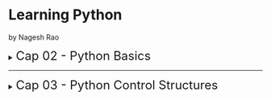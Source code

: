 # Learning Python
by Nagesh Rao

<details><summary>
<font size=5> Cap 02 - Python Basics </font>
</summary>

<br />

Goals:
 - [x] Understand how statements make up a Python script
 - [x] Work with the basic data types of Python and operate upon them
 - [x] Understand how to use variables in Python and differentiate between references and objetcs
 - [x] Take input from the user and generate formated output

### 2.1 - Statements and Lines
> **statement** = A unit logical instruction to the interpreter

> **program** = A integral collection of statements

> **line** = sequence of chars ended by newline character

<br />

By default, python uses one line per statement, but with the `;` it's possible to separate more than one statement in a single line.

```python
print('ola') ; print('oi')

>>> ola
>>> oi
```


It's also possible make multiple line statements by using the operator `\`

```python
print('This \
is a \
multiple line \
statement')

>>> This is a multiple line statement
```
### 2.2 - Comments
<br />

### 2.3 - Basic Data Types
> Python does not require a variable to be declared as a specific type before use. All data is considered as objects (classes) which will be seen in most depth in chapter 12.

<br />

The objects in python can be on of theses specific types:
1. Integers (`int`)
1. Real numbers (`float`)
1. Comples numbers (`complex`)
1. Strings (`str`)
1. Boolean (`bool`)

More info in chapter 20. Here the author give A LOT of operations in every type above. 

### 2.4 - Identifiers (the name of things)
For variables names:
- alphabets, digits and underscores
- first digit not a number
- underscore in first digit has a special meaning (more on this later)
- cannot be the same of a keyword

Some good practices in creation of identifiers names ('first' means 'first word'):
- variables names: `first_second`
- class names: `FirstSecond`
- constant names: `FIRST_SECOND`
- rest: same of variables

### 2.5 - Keywords
Special words understood by Python.

Some Examples

|  |  |  |  |
|---------|---------|---------|---------|
|and     |else         | in        |   return      |
|as     |     except    |  is       |    True     |
|assert     | False        |  lambda        |  try       |
|break     |   finally      |  None       |  while       |
|class     |  for       |    nonlocal     |   with      |
|continue     | from        |   not      |   yield      |
|def     |  global       |   or      |         |
|del     |   if      |   pass      |         |
|elif     |   import      |  raise       |         |

### 2.6 - Variables
Some thing about variables:
1. created when and where required
1. the value can change over time
1. the type can change over time
1. it is possible find out what type is 'compatible' with it
1. the possible operations are type-dependent
1. values are objects and variables are references to these objects

### 2.7 - Basic input and output
Some `print()` interesting examples:

```python
'{p} is {a}, {p} is {b}'.format(\
p='Python',a='easy',b='fun')

>>> 'Python is easy, Python is fun'
```


|Combination  |Meaning  |
|---------|---------|
|{0}     |Display argument #0         |
|{age}     |Display argument named `age`         |
|{} |        Display next argument | 
|{0:d}     |Display argument #0 in decimal         |
|{age:d}    |Display argumento named `age` in decimal         |
|{:d}    |Display the next argument in decimal          |

</details>

---

<details><summary>
<font size=5> Cap 03 - Python Control Structures </font>
</summary>

</details>
